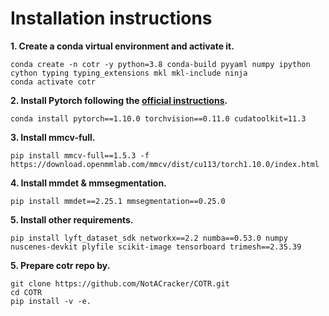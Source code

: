 # Installation instructions
**1. Create a conda virtual environment and activate it.**
```shell
conda create -n cotr -y python=3.8 conda-build pyyaml numpy ipython cython typing typing_extensions mkl mkl-include ninja
conda activate cotr
```

**2. Install Pytorch following the [official instructions](https://pytorch.org/).**

```shell
conda install pytorch==1.10.0 torchvision==0.11.0 cudatoolkit=11.3
```


**3. Install mmcv-full.**
```shell
pip install mmcv-full==1.5.3 -f https://download.openmmlab.com/mmcv/dist/cu113/torch1.10.0/index.html
```

**4. Install mmdet & mmsegmentation.**
```shell
pip install mmdet==2.25.1 mmsegmentation==0.25.0
```

**5. Install other requirements.**
```shell
pip install lyft_dataset_sdk networkx==2.2 numba==0.53.0 numpy nuscenes-devkit plyfile scikit-image tensorboard trimesh==2.35.39
```

**5. Prepare cotr repo by.**
```shell
git clone https://github.com/NotACracker/COTR.git
cd COTR
pip install -v -e.
```


